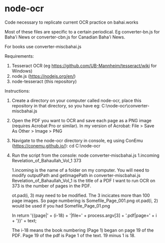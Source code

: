 # node-ocr
Code necessary to replicate current OCR practice on bahai.works

Most of these files are specific to a certain periodical. Eg converter-bn.js for Baha'i News or converter-cbn.js for Canadian Baha'i News. 

For books use converter-miscbahai.js

Requirements: 
  1. Tesseract OCR (eg https://github.com/UB-Mannheim/tesseract/wiki for Windows)
  2. node.js (https://nodejs.org/en/)
  3. node-tesseract (this repository)

Instructions:
  1. Create a directory on your computer called node-ocr, place this repository in that directory, so you have eg: C:\node-ocr\converter-miscbahai.js
  2. Open the PDF you want to OCR and save each page as a PNG image (requires Acrobat Pro or similar). In my version of Acrobat: File > Save As Other > Image > PNG
  3. Navigate to the node-ocr directory in console, eg using ConEmu (https://conemu.github.io/): cd C:\node-ocr
  4. Run the script from the console: node converter-miscbahai.js 1.incoming Revelation_of_Bahaullah_Vol_1 373

        1.incoming is the name of a folder on my computer. You will need to modify outputPath and getImagePath in converter-miscbahai.js
        Revelation_of_Bahaullah_Vol_1 is the title of a PDF I want to run OCR on
        373 is the number of pages in the PDF. 
        
        ot.pad(i, 3) may need to be modified. The 3 incicates more than 100 page images. So page numbering is Somefile_Page_001.png
        ot.pad(i, 2) would be used if you had Somefile_Page_01.png
        
        In return '{{page|' + (i-18) + '|file=' + process.argv[3] + '.pdf|page=' + i + '}}' + text;
        
        The i-18 means the book numbering (Page 1) began on page 19 of the PDF. Page 19 of the pdf is Page 1 of the text. 19 minus 1 is 18. 
